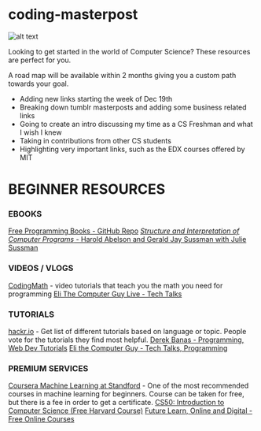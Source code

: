 # coding-masterpost
![alt text][logo]

[logo]: https://img.shields.io/badge/License-MIT-yellow.svg "Logo Title Text 2"
Looking to get started in the world of Computer Science? These resources are perfect for you. 

A road map will be available within 2 months giving you a custom path towards your goal. 
+ Adding new links starting the week of Dec 19th
+ Breaking down tumblr masterposts and adding some business related links
+ Going to create an intro discussing my time as a CS Freshman and what I wish I knew
+ Taking in contributions from other CS students
+ Highlighting very important links, such as the EDX courses offered by MIT

# BEGINNER RESOURCES

### EBOOKS
[Free Programming Books - GitHub Repo](https://github.com/vhf/free-programming-books)
[*Structure and Interpretation of Computer Programs* - Harold Abelson and Gerald Jay Sussman with Julie Sussman](http://web.mit.edu/alexmv/6.037/sicp.pdf)

### VIDEOS / VLOGS
[CodingMath](https://www.youtube.com/user/codingmath) - video tutorials that teach you the math you need for programming
[Eli The Computer Guy Live - Tech Talks](https://www.youtube.com/user/EliComputerGuyLive)

### TUTORIALS 
[hackr.io](https://hackr.io/) - Get list of different tutorials based on language or topic. People vote for the tutorials they find most helpful.
[Derek Banas - Programming, Web Dev Tutorials](https://www.youtube.com/user/derekbanas/featured)
[Eli the Computer Guy - Tech Talks, Programming](https://www.youtube.com/user/elithecomputerguy/featured)

### PREMIUM SERVICES
[Coursera Machine Learning at Standford](https://www.coursera.org/learn/machine-learning) -  One of the most recommended courses in machine learning for beginners. Course can be taken for free, but there is a fee in order to get a certificate.
[CS50: Introduction to Computer Science (Free Harvard Course)](https://www.edx.org/course/introduction-computer-science-harvardx-cs50x)
[Future Learn, Online and Digital - Free Online Courses](https://www.futurelearn.com/courses?utf8=✓&filter_category=online-and-digital&filter_availability=new-and-upcoming)

